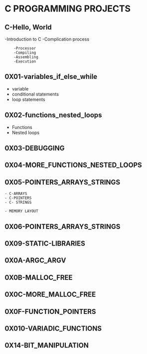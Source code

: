 # C PROGRAMMING PROJECTS
## C-Hello, World
-Introduction to C
-Complication process

		-Processor
		-Compiling
		-Assembling
		-Execution
## 0X01-variables_if_else_while
  - variable
  - conditional statements
  - loop statements

## 0X02-functions_nested_loops
   - Functions
   - Nested loops
## 0X03-DEBUGGING
## 0X04-MORE_FUNCTIONS_NESTED_LOOPS
## 0X05-POINTERS_ARRAYS_STRINGS
	- C-ARRAYS
	- C-POINTERS
	- C- STRINGS

	- MEMORY LAYOUT
## 0X06-POINTERS_ARRAYS_STRINGS
## 0X09-STATIC-LIBRARIES
## 0X0A-ARGC_ARGV
## 0X0B-MALLOC_FREE
## 0X0C-MORE_MALLOC_FREE
## 0X0F-FUNCTION_POINTERS
## 0X010-VARIADIC_FUNCTIONS
## 0X14-BIT_MANIPULATION


